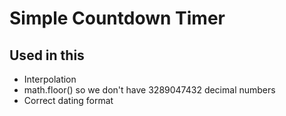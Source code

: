 # Simple Countdown Timer


## Used in this 
* Interpolation
* math.floor() so we don't have 3289047432 decimal numbers
* Correct dating format
